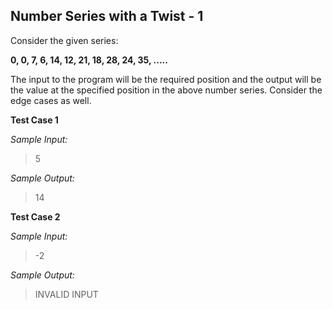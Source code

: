 ## Number Series with a Twist - 1 ##

Consider the given series:

**0, 0, 7, 6, 14, 12, 21, 18, 28, 24, 35, .....**

The input to the program will be the required position and the output will be the value at the specified position in the above number series. Consider the edge cases as well.

**Test Case 1**

*Sample Input:*

> 5

*Sample Output:*

> 14

**Test Case 2**

*Sample Input:*

> -2

*Sample Output:*

> INVALID INPUT
